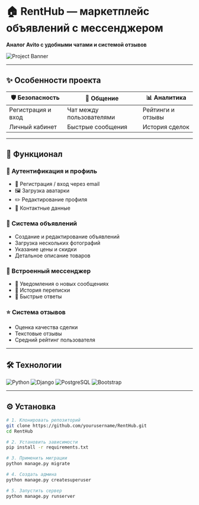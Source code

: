 # 🏠 RentHub — маркетплейс объявлений с мессенджером

**Аналог Avito с удобными чатами и системой отзывов**

![Project Banner](https://via.placeholder.com/800x300?text=RentHub+Marketplace)

---

## ✨ Особенности проекта

| 🛡️ Безопасность         | 💬 Общение               | 📊 Аналитика            |
|------------------------|-------------------------|------------------------|
| Регистрация и вход     | Чат между пользователями | Рейтинги и отзывы      |
| Личный кабинет         | Быстрые сообщения        | История сделок         |

---

## 🚀 Функционал

### 🔐 Аутентификация и профиль
- 📝 Регистрация / вход через email
- 🖼️ Загрузка аватарки
- ✏️ Редактирование профиля
- 📍 Контактные данные

### 🏡 Система объявлений
- Создание и редактирование объявлений
- Загрузка нескольких фотографий
- Указание цены и скидки
- Детальное описание товаров

### 💬 Встроенный мессенджер
- 🔔 Уведомления о новых сообщениях
- 📅 История переписки
- 🚀 Быстрые ответы

### ⭐ Система отзывов
- Оценка качества сделки
- Текстовые отзывы
- Средний рейтинг пользователя

---

## 🛠 Технологии

![Python](https://img.shields.io/badge/Python-3.9+-blue?logo=python)
![Django](https://img.shields.io/badge/Django-4.0-green?logo=django)
![PostgreSQL](https://img.shields.io/badge/PostgreSQL-13-blue?logo=postgresql)
![Bootstrap](https://img.shields.io/badge/Bootstrap-5-purple?logo=bootstrap)

---

## ⚙️ Установка

```bash
# 1. Клонировать репозиторий
git clone https://github.com/yourusername/RentHub.git
cd RentHub

# 2. Установить зависимости
pip install -r requirements.txt

# 3. Применить миграции
python manage.py migrate

# 4. Создать админа
python manage.py createsuperuser

# 5. Запустить сервер
python manage.py runserver
